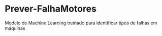 # Prever-FalhaMotores
Modelo de Machine Learning treinado para identificar tipos de falhas em máquinas 
